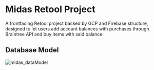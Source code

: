 # Midas Retool Project

 A frontfacing Retool project backed by GCP and Firebase structure, designed to let users add account balances with purchases through Braintree API and buy items with said balance.

## Database Model

![midas_dataModel](https://github.com/user-attachments/assets/d171e5df-0978-4a41-a7da-329b3179f747)

